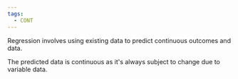 ```yaml
---
tags:
  - CONT
---
```


Regression involves using existing data to predict continuous outcomes and data.

The predicted data is continuous as it's always subject to change due to variable data.
